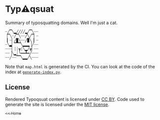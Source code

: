 # Typ:warning:qsuat
Summary of typosquatting domains. Well I'm just a cat.
```text
┈╱▔╲▂╱╱╱╱▂╱▔╲┈┈
▕▔╲┈╱▔╲┈┈╱╲╱▔▏┈
▕▏┈▏╱▉╲┈┈╱▉╲▕▏┈
┈╲▃▏▔▔▔╲▂▂▂▕╱┈┈
┈┈┈▏┊┊┳┊╲▂╱┳▏┈┈
┈┈▕╲▂┊╰━━┻━╱┈┈┈
┈┈╱┈┈▔▔╲▂▂╱╲┈┈┈
```

Note that `map.html` is generated by the CI. You can look at the code of the index at [`generate-index.py`](./generate-index.py).
## License
Rendered Typoqsuat content is licensed under [CC BY](https://creativecommons.org/licenses/by/4.0/legalcode "link to legal code").
Code used to generate the site is licensed under the [MIT license](https://spdx.org/licenses/MIT.html "link to license on SPDX").


[<sub><< Home</sub>](/typoqsuat)